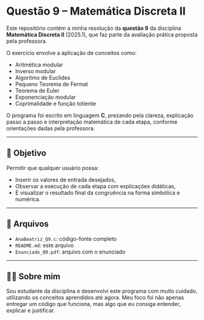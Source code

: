 # Questão 9 – Matemática Discreta II

Este repositório contém a minha resolução da **questão 9** da disciplina **Matemática Discreta II** (2025.1), que faz parte da avaliação prática proposta pela professora.

O exercício envolve a aplicação de conceitos como:

- Aritmética modular
- Inverso modular
- Algoritmo de Euclides
- Pequeno Teorema de Fermat
- Teorema de Euler
- Exponenciação modular
- Coprimalidade e função totiente

O programa foi escrito em linguagem **C**, prezando pela clareza, explicação passo a passo e interpretação matemática de cada etapa, conforme orientações dadas pela professora.

---

## 🎯 Objetivo

Permitir que qualquer usuário possa:

- Inserir os valores de entrada desejados,
- Observar a execução de cada etapa com explicações didáticas,
- E visualizar o resultado final da congruência na forma simbólica e numérica.

---

## 📂 Arquivos

- `AnaBeatriz_Q9.c`: código-fonte completo
- `README.md`: este arquivo
- `Enunciado_Q9.pdf`: arquivo com o enunciado 

---

## 👩‍🎓 Sobre mim

Sou estudante da disciplina e desenvolvi este programa com muito cuidado, utilizando os conceitos aprendidos até agora. Meu foco foi não apenas entregar um código que funciona, mas algo que eu consiga entender, explicar e justificar.




